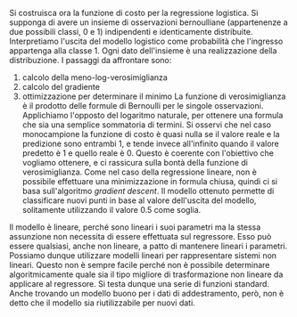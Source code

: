 Si costruisca ora la funzione di costo per la regressione logistica. Si supponga di avere un insieme di osservazioni bernoulliane (appartenenze a due possibili classi, 0 e 1) indipendenti e identicamente distribuite. Interpretiamo l'uscita del modello logistico come probabilità che l'ingresso appartenga alla classe 1. Ogni dato dell'insieme è una realizzazione della distribuzione. I passaggi da affrontare sono:
1. calcolo della meno-log-verosimiglianza
2. calcolo del gradiente
3. ottimizzazione per determinare il minimo
La funzione di verosimiglianza è il prodotto delle formule di Bernoulli per le singole osservazioni. Applichiamo l'opposto del logaritmo naturale, per ottenere una formula che sia una semplice sommatoria di termini. Si osservi che nel caso monocampione la funzione di costo è quasi nulla se il valore reale e la predizione sono entrambi 1, e tende invece all'infinito quando il valore predetto è 1 e quello reale è 0. Questo è coerente con l'obiettivo che vogliamo ottenere, e ci rassicura sulla bontà della funzione di verosimiglianza. Come nel caso della regressione lineare, non è possibile effettuare una minimizzazione in formula chiusa, quindi ci si basa sull'algoritmo *gradient descent*. Il modello ottenuto permette di classificare nuovi punti in base al valore dell'uscita del modello, solitamente utilizzando il valore 0.5 come soglia.

Il modello è lineare, perché sono lineari i suoi parametri ma la stessa assunzione non necessita di essere effettuata sul regressore. Esso può essere qualsiasi, anche non lineare, a patto di mantenere lineari i parametri. Possiamo dunque utilizzare modelli lineari per rappresentare sistemi non lineari. Questo non è sempre facile perché non è possibile determinare algoritmicamente quale sia il tipo migliore di trasformazione non lineare da applicare al regressore. Si testa dunque una serie di funzioni standard. Anche trovando un modello buono per i dati di addestramento, però, non è detto che il modello sia riutilizzabile per nuovi dati.

